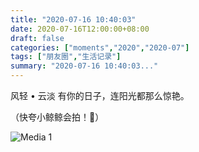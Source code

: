 ```yaml
---
title: "2020-07-16 10:40:03"
date: 2020-07-16T12:00:00+08:00
draft: false
categories: ["moments","2020","2020-07"]
tags: ["朋友圈","生活记录"]
summary: "2020-07-16 10:40:03..."
---
```


风轻 • 云淡 
有你的日子，连阳光都那么惊艳。

（快夸小鲸鲸会拍！🤭）

![Media 1](/Moments/photos/2020-07-16/202007161040030.jpg)

